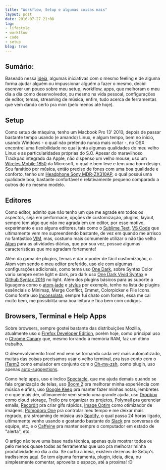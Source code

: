 ```yaml
---
title: "Workflow, Setup e algumas coisas mais"
layout: post
date: 2016-07-27 21:08
tag:
- lifestyle
- workflow
- code
- setup
blog: true
---
```


## Sumário:

Baseado nessa [ideia](http://setup.loopinfinito.com.br/), algumas iniciativas com o mesmo feeling e de alguma forma ajudar alguém ou impussionar alguém a fazer o mesmo, decidi escrever um pouco sobre meu setup, workflow, apps, que melhoram o meu dia a dia como desenvolvedor, ou mesmo na vida pessoal, configurações de editor, temas, streaming de música, enfim, tudo acerca de ferramentas que vem dando certo pra mim (pelo menos até hoje).

## Setup

Como setup de máquina, tenho um Macbook Pro 13' 2010, depois de passar bastante tempo usando (e amando) Linux, e algum tempo, bem no início, usando Windows - o qual não pretendo nunca mais voltar -, no OSX encontrei uma flexibilidade no qual junta algumas qualidades do meu velho Linux e as particularidades próprias do S.O.
Apesar do maravilhoso Trackpad integrado da Apple, não dispenso um velho mouse, uso um [Wireles Mobile 1850](https://www.microsoft.com/accessories/pt-br/products/mice/wireless-mobile-mouse-1850/u7z-00055) da Microsoft, o qual é bem leve e tem uma bom design. Sou fanático por música, então preciso de fones com uma boa qualidade e conforto, tenho um [Headphone Sony MDR-ZX310AP](http://store.sony.com.br/mdr-zx310ap/p), o qual possui uma qualidade boa, bastante confortável e relativamente pequeno comparado a outros do no mesmo modelo.

## Editores

Como editor, admito que não tenho um que me agrade em todos os aspectos, seja em performace, opções de customização, plugins, layout, sempre tem algo que não me agrada em um editor, por esse motivo, experimento e uso alguns editores, tais como o [Sublime Text](https://www.sublimetext.com), [VS Code](https://code.visualstudio.com/) que ultimamente vem me supreendendo bastante, de vez em quando me arrisco no fantástico [VIM](http://www.vim.org/), mas, costumo mais comumente utilizar o não tão velho [Atom](https://atom.io/) para as atividades diárias, que por sua vez, possue algumas características que me agradam fortemente!

Além da gama de plugins, temas e dar o poder de fácil customização, o Atom vem sendo o meu editor preferido, uso ele com algumas configurações adicionais, como tema uso [One Dark](https://atom.io/themes/one-dark-ui), sobre Syntax Color vario sempre entre light e dark, pro dark uso [One Dark Vivid Syntax](https://atom.io/themes/one-dark-vivid-syntax) e [Github Syntax 2016](https://atom.io/themes/github-2016-syntax) no light. Além dos plugins básicos para as suporte a liguagens como o [atom-jade](https://atom.io/packages/atom-jade) e [stylus](https://atom.io/packages/stylus) por exemplo, tenho na lista de plugins essênciais o Minimap, Merge Conflict, Emmet, Colorpicker e File Icons. Como fonte uso [Inconsolata](http://levien.com/type/myfonts/inconsolata.html), sempre fui chato com fontes, essa me cai muito bem, me possibilita uma boa leitura e fica bem com códigos.

## Browsers, Terminal e Help Apps

Sobre browsers, sempre gostei bastante das distribuições Mozilla, atualmente uso o [Firefox Developer Edition](https://www.mozilla.org/pt-BR/firefox/developer/), porém hoje, como principal uso o [Chrome Canary](https://www.google.com.br/chrome/browser/canary.html) que, mesmo torrando a memória RAM, faz um ótimo trabalho.

O desenvolvimento front end vem se tornando cada vez mais automatizado, muitas das coisas precisamos usar o velho terminal, pra isso conto com o [iTerm2](https://www.iterm2.com/) como emulador em conjunto com o [Oh-my-zsh](http://ohmyz.sh/), como plugin, uso apenas [auto-suggestions](https://github.com/zsh-users/zsh-autosuggestions).

Como help apps, uso e indico [Spectacle](https://www.spectacleapp.com/), que me ajuda demais quando se fala organização de telas, uso [Boom 2](http://www.globaldelight.com/boom/) pra melhorar minha experiência com música e afins, uso [Google Keep](http://keep.google.com) pra manter fazer minhas notas, lembretes e o que mais der, ultimamente vem sendo uma grande ajuda, uso [Dropbox](https://www.dropbox.com/pt_BR/) como cloud storage, [Trello](http://trello.com/) pra organizar os projetos, [Polymail](https://polymail.io/) pra gerenciar emails, [RecordIt](http://recordit.co/) pra criar gifs rápidos, [Image Optim](https://imageoptim.com/pt-br.html) como otimizador de imagens, [Pomodoro One](http://rinik.net/pomodoro/) pra controlar meu tempo e me deixar mais regrado, pra streaming de música uso [Spotify](https://www.spotify.com/br/), o qual passa 24 horas ligado, ultimamente venho usando e gostando bastante do [Slack](https://slack.com/) pra conversas de equipe, etc, e o [Caffeine](http://lightheadsw.com/caffeine/) pra manter sempre o computador em estado de "alerta", etc.

O artigo não teve uma base nada técnica, apenas quis mostrar todos ou pelo menos quase todas as ferramentas que uso pra melhorar minha produtividade no dia a dia. Se curtiu a ideia, existem dezenas de Setup's iradíssimos [aqui](http://setup.loopinfinito.com.br/). Se tem alguma ferramenta, plugin, ideia, dica, ou simplesmente comentar, aproveita o espaço, até a proxima! :D
